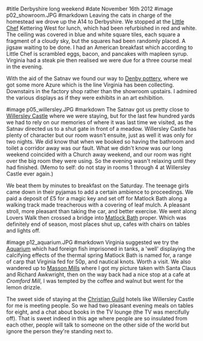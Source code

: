 #title Derbyshire long weekend
#date November 16th 2012
#image p02_showroom.JPG
#markdown
Leaving the cats in charge of the homestead we drove up the A14
to Derbyshire.  We stopped at the
[Little Chef](http://www.littlechef.co.uk/) Kettering West
for lunch, which had been refurbished in red
and white.  The ceiling was covered in blue and white square tiles,
each square a fragment of a cloudy sky, but the squares had
been randomly placed.  A jigsaw waiting to be done.  I had
an American breakfast which according to Little Chef is
scrambled eggs, bacon, and pancakes with mapleen syrup.
Virginia had a steak pie then realised we were due for a
three course meal in the evening.

With the aid of the Satnav we found our way to
[Denby pottery](https://www.denbypottery.com/denby-pottery-village),
where we got some more Azure which is the
line Virginia has been collecting.  Downstairs in the
factory shop rather than the showroom upstairs.  I
admired the various displays as if they were exhibits in
an art exhibition.

#image p05_willersley.JPG
#markdown
The Satnav got us pretty close to
[Willersley Castle](https://www.christianguild.co.uk/willersley/)
where we were staying, but for the
last few hundred yards we had to rely on our memories of
where it was last time we visited, as the Satnav directed us to
a shut gate in front of a meadow.  Willersley Castle has
plenty of character but our room wasn't ensuite, just as
well it was only for two nights.  We did know that when we
booked so having the bathroom and toilet a corridor away was
our fault.  What we didn't know was our long weekend
coincided with a Church away weekend, and our room was
right over the big room they were using.  So the evening
wasn't relaxing until they had finished.  (Memo to self: do not
stay in rooms 1 through 4 at Willersley Castle ever again.)

We beat them by minutes to breakfast on the Saturday.  The
teenage girls came down in their pyjamas to add a certain
ambience to proceedings.  We paid a deposit of &pound;5 for a
magic key and set off for Matlock Bath along a walking track
made treacherous with a covering of leaf mulch.  A pleasant
stroll, more pleasant than taking the car, and better
exercise.  We went along Lovers Walk then crossed a bridge
into
[Matlock Bath](http://www.visitmatlockbath.co.uk/)
proper.  Which was definitely end of
season, most places shut up, cafes with chairs on tables
and lights off.

#image p12_aquarium.JPG
#markdown
Virginia suggested we try the
[Aquarium](http://www.matlockbathaquarium.co.uk/)
which had foreign fish imprisoned in tanks, a 'well' displaying
the calcifying effects of the thermal spring Matlock Bath is
named for, a range of carp that Virginia fed for 50p, and
nautical knots.  Worth a visit.  We also wandered up to
[Masson Mills](https://www.massonmills.co.uk/)
where I got my picture taken with Santa Claus
and Richard Awkwright, then on the way back had a nice stop
at a cafe at *Cromford Mill*,
I was tempted by the coffee and walnut
but went for the lemon drizzle.

The sweet side of staying at the
[Christian Guild](https://www.christianguild.co.uk/)
hotels like Willersley Castle for me is
meeting people.  So we had two pleasant evening meals on
tables for eight, and a chat about books in the TV lounge (the
TV was mercifully off).  That is sweet indeed in this age where
people are so insulated from each other, people will talk to
someone on the other side of the world but ignore the person
they're standing next to.
